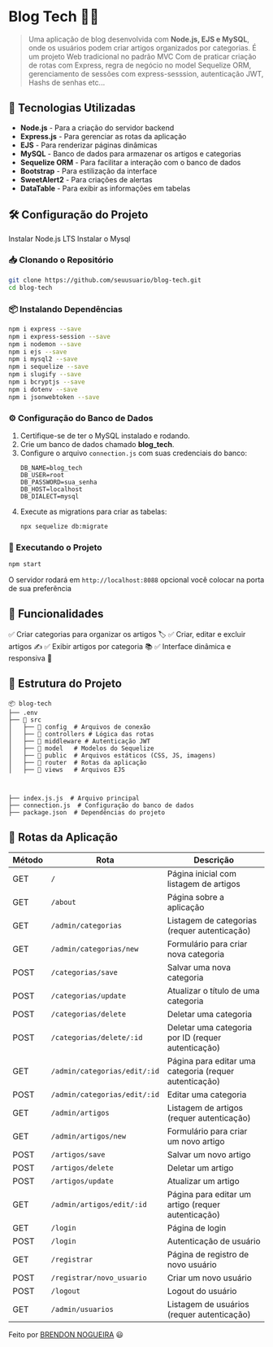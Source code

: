 # Blog Tech 📝🚀

> Uma aplicação de blog desenvolvida com **Node.js, EJS e MySQL**, onde os usuários podem criar artigos organizados por categorias.
>  É um projeto Web tradicional no padrão MVC
> Com de praticar criação de rotas com Express, regra de negócio no model Sequelize ORM, gerenciamento de sessões com express-sesssion, autenticação JWT, Hashs de senhas etc...

## 📌 Tecnologias Utilizadas

- **Node.js** - Para a criação do servidor backend
- **Express.js** - Para gerenciar as rotas da aplicação
- **EJS** - Para renderizar páginas dinâmicas 
- **MySQL** - Banco de dados para armazenar os artigos e categorias
- **Sequelize ORM** - Para facilitar a interação com o banco de dados
- **Bootstrap** - Para estilização da interface
- **SweetAlert2** - Para criações de alertas
-  **DataTable** - Para exibir as informações em tabelas



## 🛠 Configuração do Projeto
Instalar Node.js LTS
Instalar o Mysql

### 📥 Clonando o Repositório
```sh
git clone https://github.com/seuusuario/blog-tech.git
cd blog-tech
```

### 📦 Instalando Dependências
```sh
npm i express --save
npm i express-session --save
npm i nodemon --save
npm i ejs --save
npm i mysql2 --save
npm i sequelize --save
npm i slugify --save
npm i bcryptjs --save
npm i dotenv --save
npm i jsonwebtoken --save
```

### ⚙️ Configuração do Banco de Dados
1. Certifique-se de ter o MySQL instalado e rodando.
2. Crie um banco de dados chamado **blog_tech**.
3. Configure o arquivo `connection.js` com suas credenciais do banco:
   ```env
   DB_NAME=blog_tech
   DB_USER=root
   DB_PASSWORD=sua_senha
   DB_HOST=localhost
   DB_DIALECT=mysql
   ```
4. Execute as migrations para criar as tabelas:
   ```sh
   npx sequelize db:migrate
   ```

### 🚀 Executando o Projeto
```sh
npm start
```
O servidor rodará em `http://localhost:8088` opcional você colocar na porta de sua preferência

## 📌 Funcionalidades

✅ Criar categorias para organizar os artigos 🏷️
✅ Criar, editar e excluir artigos ✍️
✅ Exibir artigos por categoria 📚
✅ Interface dinâmica e responsiva 🎨

## 📁 Estrutura do Projeto
```plaintext
📦 blog-tech
├── .env
├── 📂 src
│   ├── 📂 config  # Arquivos de conexão
│   ├── 📂 controllers # Lógica das rotas
│   ├── 📂 middleware # Autenticação JWT
│   ├── 📂 model   # Modelos do Sequelize
│   ├── 📂 public  # Arquivos estáticos (CSS, JS, imagens)
│   ├── 📂 router  # Rotas da aplicação
│   ├── 📂 views   # Arquivos EJS



├── index.js.js  # Arquivo principal
├── connection.js  # Configuração do banco de dados
├── package.json  # Dependências do projeto
```

## 🎯 Rotas da Aplicação

| Método | Rota                          | Descrição                                       |
|--------|-------------------------------|-------------------------------------------------|
| GET    | `/`                           | Página inicial com listagem de artigos         |
| GET    | `/about`                      | Página sobre a aplicação                       |
| GET    | `/admin/categorias`           | Listagem de categorias (requer autenticação)   |
| GET    | `/admin/categorias/new`       | Formulário para criar nova categoria           |
| POST   | `/categorias/save`            | Salvar uma nova categoria                      |
| POST   | `/categorias/update`          | Atualizar o título de uma categoria            |
| POST   | `/categorias/delete`          | Deletar uma categoria                          |
| POST   | `/categorias/delete/:id`      | Deletar uma categoria por ID (requer autenticação) |
| GET    | `/admin/categorias/edit/:id`  | Página para editar uma categoria (requer autenticação) |
| POST   | `/admin/categorias/edit/:id`  | Editar uma categoria                           |
| GET    | `/admin/artigos`              | Listagem de artigos (requer autenticação)      |
| GET    | `/admin/artigos/new`          | Formulário para criar um novo artigo          |
| POST   | `/artigos/save`               | Salvar um novo artigo                          |
| POST   | `/artigos/delete`             | Deletar um artigo                              |
| POST   | `/artigos/update`             | Atualizar um artigo                            |
| GET    | `/admin/artigos/edit/:id`     | Página para editar um artigo (requer autenticação) |
| GET    | `/login`                      | Página de login                               |
| POST   | `/login`                      | Autenticação de usuário                       |
| GET    | `/registrar`                  | Página de registro de novo usuário           |
| POST   | `/registrar/novo_usuario`     | Criar um novo usuário                         |
| POST   | `/logout`                     | Logout do usuário                            |
| GET    | `/admin/usuarios`             | Listagem de usuários (requer autenticação)   |

Feito por [BRENDON NOGUEIRA](https://github.com/Brendon-Nogueira) 😃



